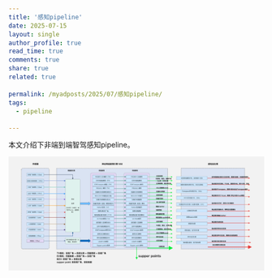```yaml
---
title: '感知pipeline'
date: 2025-07-15
layout: single
author_profile: true
read_time: true
comments: true
share: true
related: true
	  
permalink: /myadposts/2025/07/感知pipeline/
tags:
  - pipeline

---
```


本文介绍下非端到端智驾感知pipeline。       

![1](/images/2025-07-15-01.assets/1.jpg)
